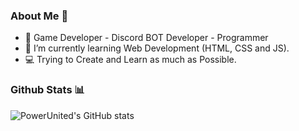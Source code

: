 ### About Me 👋

- 🔭 Game Developer - Discord BOT Developer - Programmer
- 🌱 I’m currently learning Web Development (HTML, CSS and JS).
- 💻 Trying to Create and Learn as much as Possible.

### Github Stats 📊

![PowerUnited's GitHub stats](https://github-readme-stats.vercel.app/api?username=PowerUnited-Dev&show_icons=true&theme=radical)
